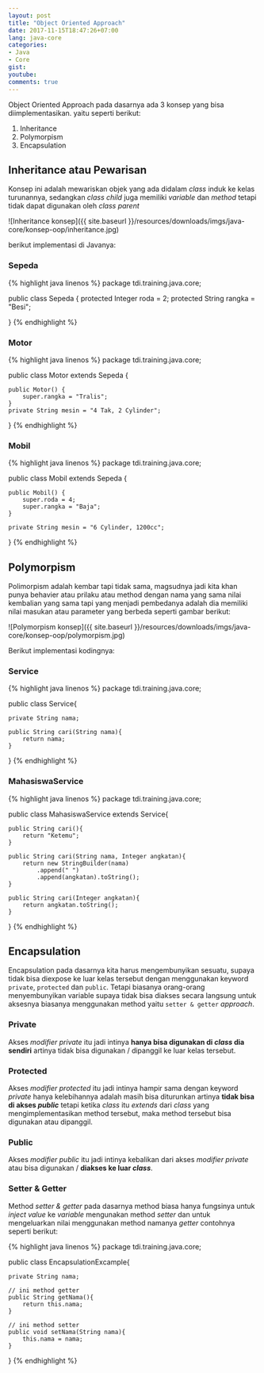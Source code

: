 ```yaml
---
layout: post
title: "Object Oriented Approach"
date: 2017-11-15T18:47:26+07:00
lang: java-core
categories:
- Java
- Core
gist: 
youtube: 
comments: true
---
```


Object Oriented Approach pada dasarnya ada 3 konsep yang bisa diimplementasikan. yaitu seperti berikut:

1. Inheritance
2. Polymorpism
3. Encapsulation

## Inheritance atau Pewarisan

Konsep ini adalah mewariskan objek yang ada didalam _class_ induk ke kelas turunannya, sedangkan _class child_ juga memiliki _variable_ dan _method_ tetapi tidak dapat digunakan oleh _class parent_

![Inheritance konsep]({{ site.baseurl }}/resources/downloads/imgs/java-core/konsep-oop/inheritance.jpg)

berikut implementasi di Javanya:

### Sepeda

{% highlight java linenos %}
package tdi.training.java.core;

public class Sepeda {
    protected Integer roda = 2;
    protected String rangka = "Besi";

}
{% endhighlight %}

### Motor

{% highlight java linenos %}
package tdi.training.java.core;

public class Motor extends Sepeda {

    public Motor() {
        super.rangka = "Tralis";
    }
    private String mesin = "4 Tak, 2 Cylinder";

}
{% endhighlight %}

### Mobil

{% highlight java linenos %}
package tdi.training.java.core;

public class Mobil extends Sepeda {

    public Mobil() {
        super.roda = 4;
        super.rangka = "Baja";
    }

    private String mesin = "6 Cylinder, 1200cc";

}
{% endhighlight %}

## Polymorpism

Polimorpism adalah kembar tapi tidak sama, magsudnya jadi kita khan punya behavier atau prilaku atau method dengan nama yang sama nilai kembalian yang sama tapi yang menjadi pembedanya adalah dia memiliki nilai masukan atau parameter yang berbeda seperti gambar berikut:

![Polymorpism konsep]({{ site.baseurl }}/resources/downloads/imgs/java-core/konsep-oop/polymorpism.jpg)

Berikut implementasi kodingnya:

### Service

{% highlight java linenos %}
package tdi.training.java.core;

public class Service{

    private String nama;

    public String cari(String nama){
        return nama;
    }
}
{% endhighlight %}

### MahasiswaService

{% highlight java linenos %}
package tdi.training.java.core;

public class MahasiswaService extends Service{

    public String cari(){
        return "Ketemu";
    }

    public String cari(String nama, Integer angkatan){
        return new StringBuilder(nama)
            .append(" ")
            .append(angkatan).toString();
    }

    public String cari(Integer angkatan){
        return angkatan.toString();
    }
}
{% endhighlight %}

## Encapsulation

Encapsulation pada dasarnya kita harus mengembunyikan sesuatu, supaya tidak bisa diexpose ke luar kelas tersebut dengan menggunakan keyword `private`, `protected` dan `public`. Tetapi biasanya orang-orang menyembunyikan variable supaya tidak bisa diakses secara langsung untuk aksesnya biasanya menggunakan method yaitu `setter & getter` _approach_.

### Private

Akses _modifier private_ itu jadi intinya **hanya bisa digunakan di _class_ dia sendiri** artinya tidak bisa digunakan / dipanggil ke luar kelas tersebut.

### Protected

Akses _modifier protected_ itu jadi intinya hampir sama dengan keyword _private_ hanya kelebihannya adalah masih bisa diturunkan artinya **tidak bisa di akses _public_** tetapi ketika _class_ itu _extends_ dari _class_ yang mengimplementasikan method tersebut, maka method tersebut bisa digunakan atau dipanggil.

### Public

Akses _modifier public_ itu jadi intinya kebalikan dari akses _modifier private_ atau bisa digunakan / **diakses ke luar _class_**.

### Setter & Getter

Method _setter & getter_ pada dasarnya method biasa hanya fungsinya untuk _inject value_ ke _variable_ mengunakan method _setter_ dan untuk mengeluarkan nilai menggunakan method namanya _getter_ contohnya seperti berikut:

{% highlight java linenos %}
package tdi.training.java.core;

public class EncapsulationExcample{

    private String nama;

    // ini method getter
    public String getNama(){
        return this.nama;
    }

    // ini method setter
    public void setNama(String nama){
        this.nama = nama;
    }
}
{% endhighlight %}
